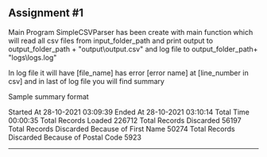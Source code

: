 Assignment #1
-------------------------------------------------------------------
Main Program SimpleCSVParser has been create with main function
which will read all csv files from input_folder_path
and print output to output_folder_path + "output\output.csv"
and log file to output_folder_path+ "logs\logs.log"


In log file it will have 
[file_name] has error [error name] at [line_number in csv]
and in last of log file you will find summary

Sample summary format

Started At 28-10-2021 03:09:39
Ended At 28-10-2021 03:10:14
Total Time 00:00:35
Total Records Loaded 226712
Total Records Discarded 56197
Total Records Discarded Because of First Name 50274 
Total Records Discarded Because of Postal Code 5923


------